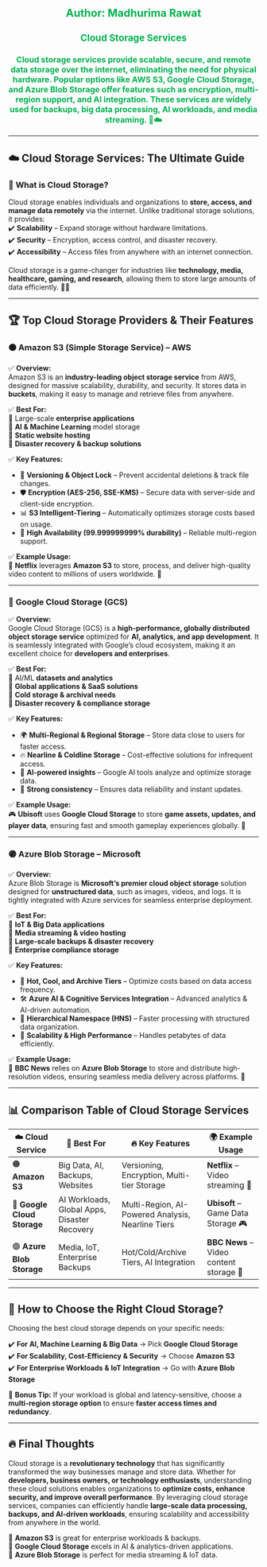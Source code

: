 <div style='text-align:center; color: #00B050'>

<h1 style="font-size: 16pt">Author: Madhurima Rawat</h1>
<h2 style="font-size: 14pt">Cloud Storage Services</h2>

<h3 style="font-size: 12pt">
Cloud storage services provide <b>scalable, secure, and remote data storage</b> over the internet, eliminating the need for physical hardware. Popular options like <b>AWS S3, Google Cloud Storage, and Azure Blob Storage</b> offer features such as <b>encryption, multi-region support, and AI integration</b>. These services are widely used for <b>backups, big data processing, AI workloads, and media streaming</b>. 🚀☁️
</h3>
</div>

---

## ☁️ **Cloud Storage Services: The Ultimate Guide**

### 🌟 **What is Cloud Storage?**

Cloud storage enables individuals and organizations to **store, access, and manage data remotely** via the internet. Unlike traditional storage solutions, it provides:  
✔️ **Scalability** – Expand storage without hardware limitations.  
✔️ **Security** – Encryption, access control, and disaster recovery.  
✔️ **Accessibility** – Access files from anywhere with an internet connection.

Cloud storage is a game-changer for industries like **technology, media, healthcare, gaming, and research**, allowing them to store large amounts of data efficiently. 📂💡

---

## 🏆 **Top Cloud Storage Providers & Their Features**

### 🟠 **Amazon S3 (Simple Storage Service) – AWS**

✅ **Overview:**  
Amazon S3 is an **industry-leading object storage service** from AWS, designed for massive scalability, durability, and security. It stores data in **buckets**, making it easy to manage and retrieve files from anywhere.

✅ **Best For:**  
🔹 Large-scale **enterprise applications**  
🔹 **AI & Machine Learning** model storage  
🔹 **Static website hosting**  
🔹 **Disaster recovery & backup solutions**

✅ **Key Features:**

- 🔄 **Versioning & Object Lock** – Prevent accidental deletions & track file changes.
- 🛡️ **Encryption (AES-256, SSE-KMS)** – Secure data with server-side and client-side encryption.
- 📊 **S3 Intelligent-Tiering** – Automatically optimizes storage costs based on usage.
- 🚀 **High Availability (99.999999999% durability)** – Reliable multi-region support.

✅ **Example Usage:**  
🏢 **Netflix** leverages **Amazon S3** to store, process, and deliver high-quality video content to millions of users worldwide. 🎥

---

### 🔵 **Google Cloud Storage (GCS)**

✅ **Overview:**  
Google Cloud Storage (GCS) is a **high-performance, globally distributed object storage service** optimized for **AI, analytics, and app development**. It is seamlessly integrated with Google’s cloud ecosystem, making it an excellent choice for **developers and enterprises**.

✅ **Best For:**  
🔹 AI/ML **datasets and analytics**  
🔹 **Global applications & SaaS solutions**  
🔹 **Cold storage & archival needs**  
🔹 **Disaster recovery & compliance storage**

✅ **Key Features:**

- 🌍 **Multi-Regional & Regional Storage** – Store data close to users for faster access.
- 🔥 **Nearline & Coldline Storage** – Cost-effective solutions for infrequent access.
- 🤖 **AI-powered insights** – Google AI tools analyze and optimize storage data.
- 🔄 **Strong consistency** – Ensures data reliability and instant updates.

✅ **Example Usage:**  
🎮 **Ubisoft** uses **Google Cloud Storage** to store **game assets, updates, and player data**, ensuring fast and smooth gameplay experiences globally. 🎯

---

### 🟣 **Azure Blob Storage – Microsoft**

✅ **Overview:**  
Azure Blob Storage is **Microsoft’s premier cloud object storage** solution designed for **unstructured data**, such as images, videos, and logs. It is tightly integrated with Azure services for seamless enterprise deployment.

✅ **Best For:**  
🔹 **IoT & Big Data applications**  
🔹 **Media streaming & video hosting**  
🔹 **Large-scale backups & disaster recovery**  
🔹 **Enterprise compliance storage**

✅ **Key Features:**

- 🎯 **Hot, Cool, and Archive Tiers** – Optimize costs based on data access frequency.
- 🛠️ **Azure AI & Cognitive Services Integration** – Advanced analytics & AI-driven automation.
- 📂 **Hierarchical Namespace (HNS)** – Faster processing with structured data organization.
- 🚀 **Scalability & High Performance** – Handles petabytes of data efficiently.

✅ **Example Usage:**  
📰 **BBC News** relies on **Azure Blob Storage** to store and distribute high-resolution videos, ensuring seamless media delivery across platforms. 📡

---

## 📊 **Comparison Table of Cloud Storage Services**

| ☁️ **Cloud Service**        | 🚀 **Best For**                              | 🔥 **Key Features**                               | 🌍 **Example Usage**                    |
| --------------------------- | -------------------------------------------- | ------------------------------------------------- | --------------------------------------- |
| 🟠 **Amazon S3**            | Big Data, AI, Backups, Websites              | Versioning, Encryption, Multi-tier Storage        | **Netflix** – Video streaming 🎥        |
| 🔵 **Google Cloud Storage** | AI Workloads, Global Apps, Disaster Recovery | Multi-Region, AI-Powered Analysis, Nearline Tiers | **Ubisoft** – Game Data Storage 🎮      |
| 🟣 **Azure Blob Storage**   | Media, IoT, Enterprise Backups               | Hot/Cold/Archive Tiers, AI Integration            | **BBC News** – Video content storage 📰 |

---

## 🏁 **How to Choose the Right Cloud Storage?**

Choosing the best cloud storage depends on your specific needs:

✔️ **For AI, Machine Learning & Big Data** → Pick **Google Cloud Storage**  
✔️ **For Scalability, Cost-Efficiency & Security** → Choose **Amazon S3**  
✔️ **For Enterprise Workloads & IoT Integration** → Go with **Azure Blob Storage**

🚀 **Bonus Tip:** If your workload is global and latency-sensitive, choose a **multi-region storage option** to ensure **faster access times and redundancy**.

---

## 🔥 **Final Thoughts**

Cloud storage is a **revolutionary technology** that has significantly transformed the way businesses manage and store data. Whether for **developers, business owners, or technology enthusiasts**, understanding these cloud solutions enables organizations to **optimize costs, enhance security, and improve overall performance**. By leveraging cloud storage services, companies can efficiently handle **large-scale data processing, backups, and AI-driven workloads**, ensuring scalability and accessibility from anywhere in the world.

🔹 **Amazon S3** is great for enterprise workloads & backups.  
🔹 **Google Cloud Storage** excels in AI & analytics-driven applications.  
🔹 **Azure Blob Storage** is perfect for media streaming & IoT data.
